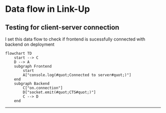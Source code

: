# Data flow in Link-Up


## Testing for client-server connection

I set this data flow to check if frontend is sucessfully connected with backend on deployment

```mermaid
flowchart TD
    start --> C
    D --> A
    subgraph Frontend
        start
        A["console.log(#quot;Connected to server#quot;)"]
    end
    subgraph Backend
        C["on.connection"]
        D["socket.emit(#quot;CTS#quot;)"]
        C --> D
    end
```

---
